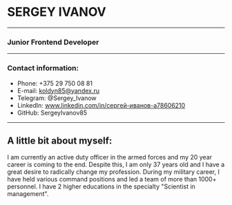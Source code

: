  # **SERGEY IVANOV** #
*****************************
 ### Junior Frontend Developer ###
*****************************
 ### Contact information: ###

* Phone: +375 29 750 08 81
* E-mail: koldyn85@yandex.ru
* Telegram: @Sergey_Ivanow
* LinkedIn: www.linkedin.com/in/сергей-иванов-a78606210
* GitHub: SergeyIvanov85
*****************************
## A little bit about myself: ##


I am currently an active duty officer in the armed forces and my 20 year career is coming to the end. Despite this, I am only 37 years old and I have a great desire to radically change my profession.
During my military career, I have held various command positions and led a team of more than 1000+ personnel. I have 2 higher educations in the specialty "Scientist in management".
